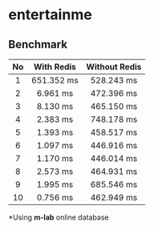 # entertainme

## Benchmark

| No | With Redis | Without Redis |
|:--:|:----------:|:-------------:|
| 1  | 651.352 ms | 528.243 ms    |
| 2  | 6.961 ms   | 472.396 ms    |
| 3  | 8.130 ms   | 465.150 ms    |
| 4  | 2.383 ms   | 748.178 ms    |
| 5  | 1.393 ms   | 458.517 ms    |
| 6  | 1.097 ms   | 446.916 ms    |
| 7  | 1.170  ms  | 446.014 ms    |
| 8  | 2.573  ms  | 464.931 ms    |
| 9  | 1.995 ms   | 685.546 ms    |
| 10 | 0.756 ms   | 462.949 ms    |
 *Using **m-lab** online database